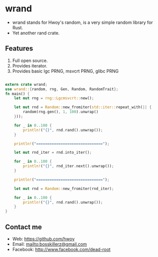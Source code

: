 # wrand

- wrand stands for Hwoy's random, is a very simple random library for Rust.
- Yet another rand crate.

## Features

1. Full open source.
2. Provides iterator.
3. Provides basic lgc PRNG, msvcrt PRNG, glibc PRNG

```Rust

extern crate wrand;
use wrand::{random, rng, Gen, Random, RandomTrait};
fn main() {
    let mut rng = rng::Lgcmsvcrt::new();

    let mut rnd = Random::new_fromiter(std::iter::repeat_with(|| {
        random(rng.gen(), 1, 100).unwrap()
    }));

    for _ in 0..100 {
        println!("{}", rnd.rand().unwrap());
    }

    println!("==============================");

    let mut rnd_iter = rnd.into_iter();

    for _ in 0..100 {
        println!("{}", rnd_iter.next().unwrap());
    }

    println!("==============================");

    let mut rnd = Random::new_fromiter(rnd_iter);

    for _ in 0..100 {
        println!("{}", rnd.rand().unwrap());
    }
}


```

## Contact me

- Web: <https://github.com/hwoy>
- Email: <mailto:bosskillerz@gmail.com>
- Facebook: <http://www.facebook.com/dead-root>
